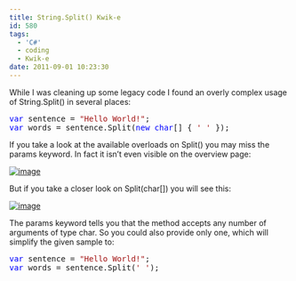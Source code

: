 ```yaml
---
title: String.Split() Kwik-e
id: 580
tags:
  - 'C#'
  - coding
  - Kwik-e
date: 2011-09-01 10:23:30
---
```


While I was cleaning up some legacy code I found an overly complex usage of String.Split() in several places:
  <pre class="code"><span style="color: blue">var </span>sentence = <span style="color: #a31515">&quot;Hello World!&quot;</span>;
<span style="color: blue">var </span>words = sentence.Split(<span style="color: blue">new char</span>[] { <span style="color: #a31515">' ' </span>});</pre>

If you take a look at the available overloads on Split() you may miss the params keyword. In fact it isn’t even visible on the overview page:

[![image](https://az275061.vo.msecnd.net/blogmedia/2011/09/image49.png "image")](http://msdn.microsoft.com/de-de/library/y7h14879%28v=VS.100%29.aspx)

But if you take a closer look on Split(char[]) you will see this:

[![image](https://az275061.vo.msecnd.net/blogmedia/2011/09/image50.png "image")](http://msdn.microsoft.com/de-de/library/b873y76a.aspx)

The params keyword tells you that the method accepts any number of arguments of type char. So you could also provide only one, which will simplify the given sample to:

<pre class="code"><span style="color: blue">var </span>sentence = <span style="color: #a31515">&quot;Hello World!&quot;</span>;
<span style="color: blue">var </span>words = sentence.Split(<span style="color: #a31515">' '</span>);</pre>